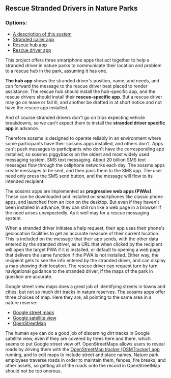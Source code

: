 <h2>Rescue Stranded Drivers in Nature Parks</h2>
<h3>Options:</h3>

<ul>
  <li><a href="web/index.html">A description of this system</a></li>
  <li><a href="web/caller/">Stranded caller app</a></li>
  <li><a href="web/hub/">Rescue hub app</a></li>
  <li><a href="web/rescue/">Rescue driver app</a></li>
</ul>

<p>This project offers three smartphone apps that act together to help a stranded driver in nature parks to communicate their location and
problem to a rescue hub in the park, assuming it has one.</p>

<p><strong>The hub app</strong> shows the stranded driver's position, name, and needs, and can forward the message to the rescue driver
best placed to render assistance. The rescue hub should install the hub-specific app, and the rescue drivers should install their
<strong>rescue-specific app</strong>. But a rescue driver may go on leave or fall ill, and another be drafted in at short notice and not
have the rescue app installed.</p>

<p>And of course stranded drivers don't go on trips expecting vehicle breakdowns, so we can't expect them to install the
<strong>stranded driver specific app</strong> in advance.</p>

<p>Therefore sossms is designed to operate reliably in an environment where some participants have their sossms apps installed, and
others don't. Apps can't push messages to participants who don't have the corresponding app installed, so sossms piggybacks on the
oldest and most widely used messaging system, SMS text messaging. About 20 billion SMS text messages flow through the cellphone networks
each day.  The sossms apps create messages to be sent, and then pass them to the SMS app. The user need only press the SMS send button,
and the message will flow to its intended recipient.</p>

<p>The sossms apps are implemented as <strong>progressive web apps (PWAs)</strong>. These can be downloaded and installed on smartphones
like classic phone apps, and launched from an icon on the desktop. But even if they haven't been installed in advance, they can still run
like a web page in a browser if the need arises unexpectedly. As it well may for a rescue messaging system.</p>

<p>When a stranded driver initiates a help request, their app uses their phone's geolocation facilities to get an accurate measure of their
current location. This is included on the message that their app sends, with the other data entered by the stranded driver, as a URL that
when clicked by the recipient will open the target PWA if it is installed, or default to opening a web page that delivers the same function
if the PWA is not installed. Either way, the recipient gets to see the info entered by the stranded driver, and can display a map showing
their location. The rescue driver can request turn by turn navigational guidance to the stranded driver, if the maps of the park in question
are accurate.</p>

<p>Google street view maps does a great job of identifying streets in towns and cities, but not so much dirt tracks in nature reserves.
The sossms apps offer three choices of map. Here they are, all pointing to the same area in a nature reserve:</p>
 
<ul>
  <li><a href="https://www.google.com/maps/@-24.8084045,28.1284559,16z">Google street maps</a></li>
  <li><a href="https://www.google.com/maps/@-24.8084045,28.1284559,2112m/data=!3m1!1e3">Google satellite view</a></li>
  <li><a href="https://www.openstreetmap.org/#map=16/-24.8081/28.1292">OpenStreetMap</a></li>
</ul>

<p>The human eye can do a good job of discerning dirt tracks in Google satellite view, even if they are covered by trees here and there,
which seems to put Google street view off. OpenStreetMaps allows users to reveal roads by driving them with the
<a href="https://play.google.com/store/apps/details?id=net.osmtracker&hl=en_ZA&gl=US">OpenStreetMap tracker (OSMTracker) app</a> running,
and to edit maps to include street and place names. Nature park employees traverse roads in order to maintain them, fences, fire breaks,
and other assets, so getting all of the roads onto the record in OpenStreetMap should not be too onerous.</p>
